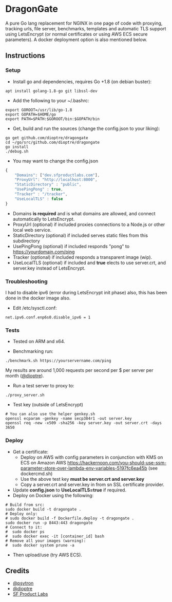 # DragonGate
A pure Go lang replacement for NGINX in one page of code with proxying, tracking urls, file server, benchmarks, templates and automatic TLS support using LetsEncrypt (or normal certificates or using AWS ECS secure parameters). A docker deployment option is also mentioned below.

## Instructions

### Setup
* Install go and dependencies, requires Go +1.8 (on debian buster):
```
apt install golang-1.8-go git libssl-dev
```
* Add the following to your ~/.bashrc:
```
export GOROOT=/usr/lib/go-1.8
export GOPATH=$HOME/go
export PATH=$PATH:$GOROOT/bin:$GOPATH/bin
```
* Get, build and run the sources (change the config.json to your liking):
```
go get github.com/dioptre/dragongate
cd ~/go/src/github.com/dioptre/dragongate
go install
./debug.sh
```
* You may want to change the config.json
```javascript
{
    "Domains": ["dev.sfproductlabs.com"],
    "ProxyUrl": "http://localhost:8000",
    "StaticDirectory" : "public",
    "UsePingPong" : true,
    "Tracker" : "/tracker",
    "UseLocalTLS" : false
}
```
   * Domains **is required** and is what domains are allowed, and connect automatically to LetsEncrypt.
   * ProxyUrl (optional) if included proxies connections to a Node.js or other local web service.
   * StaticDirectory (optional) if included serves static files from this subdirectory
   * UsePingPong (optional) if included responds "pong" to https://yourdomain.com/ping
   * Tracker (optional) if included responds a transparent image (wip).
   * UseLocalTLS (optional) if included and **true** elects to use server.crt, and server.key instead of LetsEncrypt.

### Troubleshooting
I had to disable ipv6 (error during LetsEncrypt init phase) also, this has been done in the docker image also.

* Edit /etc/sysctl.conf:
```
net.ipv6.conf.enp6s0.disable_ipv6 = 1
```

### Tests
* Tested on ARM and x64.

* Benchmarking run:
```
./benchmark.sh https://yourservername.com/ping
```
My results are around 1,000 requests per second per $ per server per month ([@dioptre](https://github.com/dioptre/)).
* Run a test server to proxy to:
```
./proxy_server.sh
```
* Test key (outside of LetsEncrypt)
```
# You can also use the helper genkey.sh
openssl ecparam -genkey -name secp384r1 -out server.key
openssl req -new -x509 -sha256 -key server.key -out server.crt -days 3650
```

### Deploy
* Get a certificate:
    * Deploy on AWS with config parameters in conjunction with KMS on ECS on Amazon AWS https://hackernoon.com/you-should-use-ssm-parameter-store-over-lambda-env-variables-5197fc6ea45b (see dockercmd.sh)
    * Use the above test key **must be server.crt and server.key**
    * Copy a server.crt and server.key in from sn SSL certificate provider.
* Update **config.json** to **UseLocalTLS=true** if required.
* Deploy on Docker using the following:
```
# Build from src:
sudo docker build -t dragongate .
# Deploy only:
# sudo docker build -f Dockerfile.deploy -t dragongate .
sudo docker run -p 8443:443 dragongate
# Connect to it:
#  sudo docker ps
#  sudo docker exec -it [container_id] bash
# Remove all your images (warning):
#  sudo docker system prune -a
```
* Then upload/use (try AWS ECS).

## Credits
* [@psytron](https://github.com/psytron)
* [@dioptre](https://github.com/dioptre)
* [SF Product Labs](https://sfproductlabs.com)

